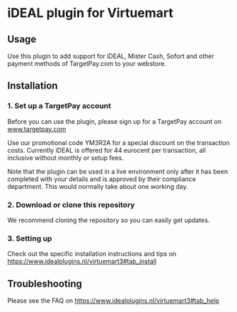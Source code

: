 # iDEAL plugin for Virtuemart

## Usage
Use this plugin to add support for iDEAL, Mister Cash, Sofort and other payment methods of 
TargetPay.com to your webstore. 

## Installation

### 1. Set up a TargetPay account
Before you can use the plugin, please sign up for a TargetPay account on www.targetpay.com

Use our promotional code YM3R2A for a special discount on the transaction costs. 
Currently iDEAL is offered for 44 eurocent per transaction, all inclusive without monthly or setup fees.

Note that the plugin can be used in a live environment only after it has been completed with your details and
is approved by their compliance department. This would normally take about one working day.

### 2. Download or clone this repository

We recommend cloning the repository so you can easily get updates. 

### 3. Setting up

Check out the specific installation instructions and tips on https://www.idealplugins.nl/virtuemart3#tab_install

## Troubleshooting

Please see the FAQ on https://www.idealplugins.nl/virtuemart3#tab_help
